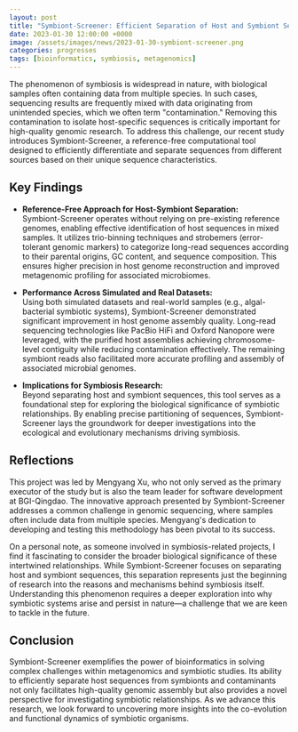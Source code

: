 ```yaml
---
layout: post
title: "Symbiont-Screener: Efficient Separation of Host and Symbiont Sequences for Long-Read Metagenomics"
date: 2023-01-30 12:00:00 +0000
image: /assets/images/news/2023-01-30-symbiont-screener.png
categories: progresses
tags: [bioinformatics, symbiosis, metagenomics]
---
```


The phenomenon of symbiosis is widespread in nature, with biological samples often containing data from multiple species. In such cases, sequencing results are frequently mixed with data originating from unintended species, which we often term "contamination." Removing this contamination to isolate host-specific sequences is critically important for high-quality genomic research. To address this challenge, our recent study introduces Symbiont-Screener, a reference-free computational tool designed to efficiently differentiate and separate sequences from different sources based on their unique sequence characteristics.

## Key Findings

- **Reference-Free Approach for Host-Symbiont Separation:**  
  Symbiont-Screener operates without relying on pre-existing reference genomes, enabling effective identification of host sequences in mixed samples. It utilizes trio-binning techniques and strobemers (error-tolerant genomic markers) to categorize long-read sequences according to their parental origins, GC content, and sequence composition. This ensures higher precision in host genome reconstruction and improved metagenomic profiling for associated microbiomes.

- **Performance Across Simulated and Real Datasets:**  
  Using both simulated datasets and real-world samples (e.g., algal-bacterial symbiotic systems), Symbiont-Screener demonstrated significant improvement in host genome assembly quality. Long-read sequencing technologies like PacBio HiFi and Oxford Nanopore were leveraged, with the purified host assemblies achieving chromosome-level contiguity while reducing contamination effectively. The remaining symbiont reads also facilitated more accurate profiling and assembly of associated microbial genomes.

- **Implications for Symbiosis Research:**  
  Beyond separating host and symbiont sequences, this tool serves as a foundational step for exploring the biological significance of symbiotic relationships. By enabling precise partitioning of sequences, Symbiont-Screener lays the groundwork for deeper investigations into the ecological and evolutionary mechanisms driving symbiosis.

## Reflections

This project was led by Mengyang Xu, who not only served as the primary executor of the study but is also the team leader for software development at BGI-Qingdao. The innovative approach presented by Symbiont-Screener addresses a common challenge in genomic sequencing, where samples often include data from multiple species. Mengyang's dedication to developing and testing this methodology has been pivotal to its success.

On a personal note, as someone involved in symbiosis-related projects, I find it fascinating to consider the broader biological significance of these intertwined relationships. While Symbiont-Screener focuses on separating host and symbiont sequences, this separation represents just the beginning of research into the reasons and mechanisms behind symbiosis itself. Understanding this phenomenon requires a deeper exploration into why symbiotic systems arise and persist in nature—a challenge that we are keen to tackle in the future.

## Conclusion

Symbiont-Screener exemplifies the power of bioinformatics in solving complex challenges within metagenomics and symbiotic studies. Its ability to efficiently separate host sequences from symbionts and contaminants not only facilitates high-quality genomic assembly but also provides a novel perspective for investigating symbiotic relationships. As we advance this research, we look forward to uncovering more insights into the co-evolution and functional dynamics of symbiotic organisms.
